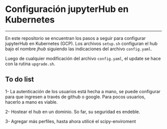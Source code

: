 # Configuración jupyterHub en Kubernetes
---------------------------------------

En este repositorio se encuentran los pasos a seguir para configurar jupyterHub en Kubernetes (GCP). Los archivos ```setup.sh``` configuran el hub bajo el nombre *jhub* siguiendo las indicaciones del archivo ```config.yaml```.

Luego de cualquier modificación del archivo ```config.yaml```, el update se hace con la rutina ```upgrade.sh```.

## To do list
1- La autenticación de los usuarios está hecha a mano, se puede configurar para que ingresen a través de github o google. Para pocos usuarios, hacerlo a mano es viable.

2- Hostear el hub en un dominio. So far, su seguridad es endeble.

3- Agregar más perfiles, hasta ahora utilicé el scipy-enviroment

